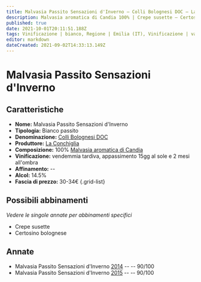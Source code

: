 ```yaml
---
title: Malvasia Passito Sensazioni d'Inverno – Colli Bolognesi DOC – La Conchiglia – Emilia (IT) – 30-34€ – 4★
description: Malvasia aromatica di Candia 100% | Crepe susette – Certosino bolognese
published: true
date: 2021-10-01T20:11:51.188Z
tags: Vinificazione | bianco, Regione | Emilia (IT), Vinificazione | varietale, Vinificazione | passito, Valutazioni | 4 stelle, Vitigni | Malvasia di Candia aromatica, Prezzi | 30-34€, Alimento | Crepe susette, Alimento | Certosino bolognese
editor: markdown
dateCreated: 2021-09-02T14:33:13.149Z
---
```


# Malvasia Passito Sensazioni d'Inverno

## Caratteristiche
- **Nome:** Malvasia Passito Sensazioni d'Inverno
- **Tipologia:** Bianco passito
- **Denominazione:** [Colli Bolognesi DOC](/denominazioni/Italia/Emilia/DOC/Colli-Bolognesi)
- **Produttore:** [La Conchiglia](/produttori/Italia/Emilia/La-Conchiglia) 
- **Composizione:** 100% [Malvasia aromatica di Candia](/vitigni/Italia/malvasia-di-candia-aromatica)
- **Vinificazione:** vendemmia tardiva, appassimento 15gg al sole e 2 mesi all'ombra
- **Affinamento:** --
- **Alcol:** 14.5%
- **Fascia di prezzo:** 30-34€
{.grid-list}

## Possibili abbinamenti
*Vedere le singole annate per abbinamenti specifici*

- Crepe susette
- Certosino bolognese


## Annate
- Malvasia Passito Sensazioni d'Inverno [2014](/vini/Italia/Emilia/La-Conchiglia/Malvasia-Passito-L-Ora-Felice/2014) -- <span class="star-4"></span> -- 90/100
- Malvasia Passito Sensazioni d'Inverno [2015](/vini/Italia/Emilia/La-Conchiglia/Malvasia-Passito-L-Ora-Felice/2015) -- <span class="star-4"></span> -- 90/100

